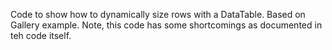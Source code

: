 Code to show how to dynamically size rows with a DataTable. Based on Gallery example. Note, this code has some shortcomings as documented in teh code itself.
